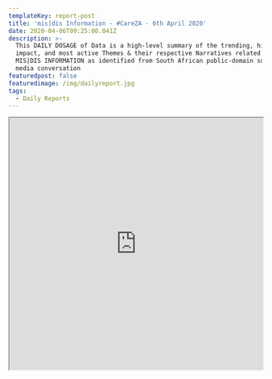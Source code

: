```yaml
---
templateKey: report-post
title: 'mis|dis Information - #CareZA - 6th April 2020'
date: 2020-04-06T09:25:00.041Z
description: >-
  This DAILY DOSAGE of Data is a high-level summary of the trending, highest
  impact, and most active Themes & their respective Narratives related to
  MIS|DIS INFORMATION as identified from South African public-domain social
  media conversation
featuredpost: false
featuredimage: /img/dailyreport.jpg
tags:
  - Daily Reports
---
```

<iframe src="https://drive.google.com/file/d/1-IkOkux0ExBjIi2YmOWU7e4yYbU-jyTc/preview" width="100%" height="500"></iframe>